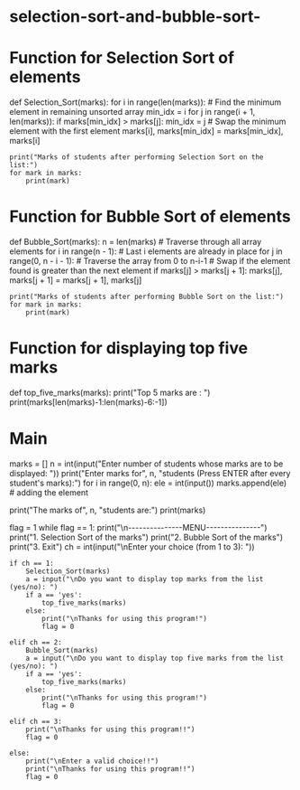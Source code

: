 # selection-sort-and-bubble-sort-
# Function for Selection Sort of elements
def Selection_Sort(marks):
    for i in range(len(marks)):
        # Find the minimum element in remaining unsorted array
        min_idx = i
        for j in range(i + 1, len(marks)):
            if marks[min_idx] > marks[j]:
                min_idx = j
        # Swap the minimum element with the first element
        marks[i], marks[min_idx] = marks[min_idx], marks[i]

    print("Marks of students after performing Selection Sort on the list:")
    for mark in marks:
        print(mark)

# Function for Bubble Sort of elements
def Bubble_Sort(marks):
    n = len(marks)
    # Traverse through all array elements
    for i in range(n - 1):
        # Last i elements are already in place
        for j in range(0, n - i - 1):
            # Traverse the array from 0 to n-i-1
            # Swap if the element found is greater than the next element
            if marks[j] > marks[j + 1]:
                marks[j], marks[j + 1] = marks[j + 1], marks[j]

    print("Marks of students after performing Bubble Sort on the list:")
    for mark in marks:
        print(mark)

# Function for displaying top five marks
def top_five_marks(marks):
    print("Top 5 marks are : ")
    print(marks[len(marks)-1:len(marks)-6:-1])
# Main
marks = []
n = int(input("Enter number of students whose marks are to be displayed: "))
print("Enter marks for", n, "students (Press ENTER after every student's marks):")
for i in range(0, n):
    ele = int(input())
    marks.append(ele)  # adding the element

print("The marks of", n, "students are:")
print(marks)

flag = 1
while flag == 1:
    print("\n---------------MENU---------------")
    print("1. Selection Sort of the marks")
    print("2. Bubble Sort of the marks")
    print("3. Exit")
    ch = int(input("\nEnter your choice (from 1 to 3): "))

    if ch == 1:
        Selection_Sort(marks)
        a = input("\nDo you want to display top marks from the list (yes/no): ")
        if a == 'yes':
            top_five_marks(marks)
        else:
            print("\nThanks for using this program!")
            flag = 0

    elif ch == 2:
        Bubble_Sort(marks)
        a = input("\nDo you want to display top five marks from the list (yes/no): ")
        if a == 'yes':
            top_five_marks(marks)
        else:
            print("\nThanks for using this program!")
            flag = 0

    elif ch == 3:
        print("\nThanks for using this program!!")
        flag = 0

    else:
        print("\nEnter a valid choice!!")
        print("\nThanks for using this program!!")
        flag = 0

